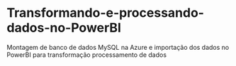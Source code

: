 # Transformando-e-processando-dados-no-PowerBI
Montagem de banco de dados MySQL na Azure e importação dos dados no PowerBI para transformação processamento de dados
